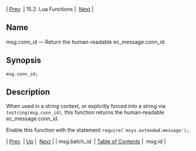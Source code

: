 | [Prev](lua.ref.msg.batch_id)  | 15.2. Lua Functions |  [Next](lua.ref.msg.id.php) |

<a name="lua.ref.msg.conn_id"></a>
## Name

msg.conn_id — Return the human-readable ec_message.conn_id

<a name="idp25306736"></a>
## Synopsis

`msg.conn_id;`

<a name="idp25308720"></a>
## Description

When used in a string context, or explicitly forced into a string via `tostring(msg.conn_id)`, this function returns the human-readable ec_message.conn_id.

Enable this function with the statement `require('msys.extended.message');`.

| [Prev](lua.ref.msg.batch_id)  | [Up](lua.function.details.php) |  [Next](lua.ref.msg.id.php) |
| msg.batch_id  | [Table of Contents](index) |  msg.id |
